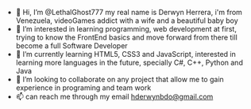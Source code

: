 - 👋 Hi, I’m @LethalGhost777 my real name is Derwyn Herrera, i'm from Venezuela, videoGames addict with a wife and a beautiful baby boy
- 👀 I’m interested in learning programming, web development at first, trying to know the FrontEnd basics and move forward from there till become a full Software Developer 
- 🌱 I’m currently learning HTML5, CSS3 and JavaScript, interested in learning more languages in the future, specially C#, C++, Python and Java
- 💞️ I’m looking to collaborate on any project that allow me to gain experience in programing and team work
- 📫 can reach me through my email hderwynbdo@gmail.com

<!---
LethalGhost777/LethalGhost777 is a ✨ special ✨ repository because its `README.md` (this file) appears on your GitHub profile.
You can click the Preview link to take a look at your changes.
--->
